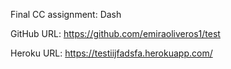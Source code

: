 Final CC assignment: Dash

GitHub URL:
https://github.com/emiraoliveros1/test

Heroku URL:
https://testiijfadsfa.herokuapp.com/
